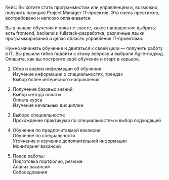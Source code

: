 Кейс:
Вы хотите стать программистом или управленцем и, возможно, получить позицию Project Manager IT-проектов. Это очень престижно, востребовано и неплохо оплачивается.

Вы в начале обучения и пока не знаете, какое направление выбрать: есть frontend, backend и fullstack-разработка, различные языки программирования и целая область управления IT-проектами.

Нужно начинать обучение и двигаться к своей цели — получить работу в IT. Вы решили гибко подойти к этому вопросу и выбрали Agile-подход. Опишите, как вы построите своё обучение и старт в карьере.

1. Сбор и анализ информации об обучении:  
Изучение информации о специальностях, трендах  
Выбор более интересного направления

2. Получение базовых знаний:   
Выбор метода оплаты  
Оплата курса  
Изучение начальных дисциплин  

3. Выборс специальности:  
Прохождение практикума по специальностям и выбор подходящей

4. Обучение по предпочитаемой вакансии:  
Обучение по специальности  
Уточнение и изучение дополнительной информации  
Мониторинг вакансий

5. Поиск работы:  
Подготовка портфолио, резюме  
Анализ вакансий  
Собеседования